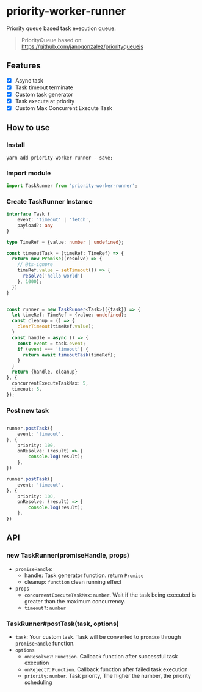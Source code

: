 # priority-worker-runner

Priority queue based task execution queue.

> PriorityQueue based on: https://github.com/janogonzalez/priorityqueuejs

## Features

- [x] Async task
- [x] Task timeout terminate
- [x] Custom task generator
- [x] Task execute at priority 
- [x] Custom Max Concurrent Execute Task

## How to use

### Install

```shell
yarn add priority-worker-runner --save;
```

### Import module

```typescript
import TaskRunner from 'priority-worker-runner';
```

### Create TaskRunner Instance
```typescript
interface Task {
    event: 'timeout' | 'fetch',
    payload?: any
}

type TimeRef = {value: number | undefined};

const timeoutTask = (timeRef: TimeRef) => {
  return new Promise((resolve) => {
    // @ts-ignore
    timeRef.value = setTimeout(() => {
      resolve('hello world')
    }, 1000);
  })
}


const runner = new TaskRunner<Task>(({task}) => {
  let timeRef: TimeRef = {value: undefined};
  const cleanup = () => {
    clearTimeout(timeRef.value);
  }
  const handle = async () => {
    const event = task.event;
    if (event === 'timeout') {
      return await timeoutTask(timeRef);
    }
  }
  return {handle, cleanup}
}, {
  concurrentExecuteTaskMax: 5,
  timeout: 5,
});
```

### Post new task
```typescript

runner.postTask({
    event: 'timeout',
}, {
    priority: 100,
    onResolve: (result) => {
        console.log(result);
    },
})

runner.postTask({
    event: 'timeout',
}, {
    priority: 100,
    onResolve: (result) => {
        console.log(result);
    },
})
```

## API

### new TaskRunner(promiseHandle, props)

- `promiseHandle`: 
  - handle: Task generator function. return `Promise`
  - cleanup: `function` clean running effect
- `props`
  - `concurrentExecuteTaskMax`: `number`. Wait if the task being executed is greater than the maximum concurrency.
  - `timeout?`: `number`

### TaskRunner#postTask(task, options)

- `task`: Your custom task. Task will be converted to `promise` through `promiseHandle` function.
- `options`
  - `onResolve?`: `Function`. Callback function after successful task execution
  - `onReject?`: `Function`. Callback function after failed task execution
  - `priority`: `number`. Task priority, The higher the number, the priority scheduling
